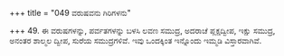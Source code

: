 +++
title = "049 ವರುಷವನು ಗಿರಿಗಳನು"

+++
49. ಈ ವರುಷಗಳನ್ನು, ಪರ್ವತಗಳನ್ನು ಬಳಸಿ ಲವಣ ಸಮುದ್ರ, ಅದರಾಚೆ ಪ್ಲಕ್ಷದ್ವೀಪ, ಇಕ್ಷು ಸಮುದ್ರ, ಅನಂತರ ಶಾಲ್ಮಲ ದ್ವೀಪ, ಸುರೆಯ ಸಮುದ್ರಗಳಿವೆ. ಇವು ಒಂದಕ್ಕಿಂತ ಇನ್ನೊಂದು ಇಮ್ಮಡಿ ವಿಸ್ತಾರವಾಗಿವೆ.